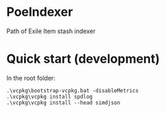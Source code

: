 # PoeIndexer
Path of Exile Item stash indexer

# Quick start (development)

In the root folder:
```
.\vcpkg\bootstrap-vcpkg.bat -disableMetrics
.\vcpkg\vcpkg install spdlog
.\vcpkg\vcpkg install --head simdjson
```